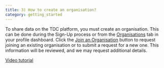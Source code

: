 ```yaml
---
title: 3) How to create an organisation?
category: getting_started
---
```

To share data on the TDC platform, you must create an organisation. This can be done during the Sign-Up process or from the [Organisations](https://tdc-data-portal.vercel.app/dashboard/organizations) tab in your profile dashboard. Click the [Join an Organisation](https://tdc-data-portal.vercel.app/dashboard/organizations) button to request joining an existing organisation or to submit a request for a new one.
This information will be reviewed, and we may request additional details.

[Video tutorial](https://github.com/user-attachments/assets/1dc27b34-6539-427d-9e77-cd13e357a121s)

